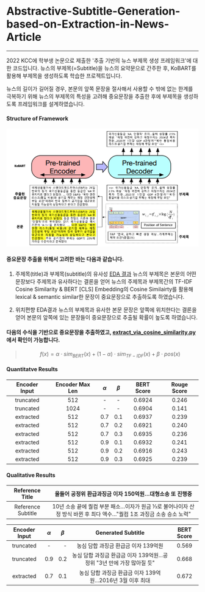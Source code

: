 # Abstractive-Subtitle-Generation-based-on-Extraction-in-News-Article
---

2022 KCC에 학부생 논문으로 제출한 '추출 기반의 뉴스 부제목 생성 프레임워크'에 대한 코드입니다.
뉴스의 부제목(=Subtitle)을 뉴스의 요약문으로 간주한 후, KoBART를 활용해 부제목을 생성하도록 학습한 프로젝트입니다.

뉴스의 길이가 길어질 경우, 본문의 앞쪽 문장을 절사해서 사용할 수 밖에 없는 한계를 극복하기 위해
뉴스의 부제목의 특성을 고려해 중요문장을 추출한 후에 부제목을 생성하도록 프레임워크를 설계하였습니다.

#### Structure of Framework

![image](./src/framework.png)

#### 중요문장 추출을 위해서 고려한 바는 다음과 같습니다.

1. 주제목(title)과 부제목(subtitle)의 유사성
  [EDA 결과](https://github.com/Lainshower/Abstractive-Subtitle-Generation-based-on-Extraction-in-News-Article/blob/main/dataset/data_analysis.ipynb) 뉴스의 부제목은 본문의 어떤문장보다 주제목과 유사하다는 결론을 얻어 
  뉴스의 주제목과 부제목간의 TF-IDF Cosine Similarity & BERT [CLS] Embedding의 Cosine Similairty를 활용해 lexical & semantic similar한 문장이 중요문장으로 추출하도록 하였습니다.

2. 위치편향
  EDA결과 뉴스의 부제목과 유사한 본문 문장은 앞쪽에 위치한다는 결론을 얻어 
  본문의 앞쪽에 있는 문장들이 중요문장으로 추출될 확률이 높도록 하였습니다.
 
 #### 다음의 수식을 기반으로 중요문장을 추출하였고, [extract_via_cosine_similarity.py](https://github.com/Lainshower/Abstractive-Subtitle-Generation-based-on-Extraction-in-News-Article/blob/main/src/extract_via_cosine_similarity.py) 에서 확인이 가능합니다.
 
 > $$ f(x) = \alpha \cdot sim_{BERT}(x) + (1-\alpha) \cdot sim_{TF-IDF}(x) + \beta \cdot pos(x) $$ 
 
 #### Quantitatve Results

| Encoder Input | Encoder Max Len | $$ \alpha $$ | $$ \beta $$ | BERT Score | Rouge Score |
|:---:|:---:|:---:|:---:|:---:|:---:|
|truncated|	512 |	- |	-	| 0.6924 | 0.246 |
|truncated|	1024 |	-	| -	| 0.6904 |0.141 |
|extracted|	512 |	0.7 |	0.1 |	0.6937 |	0.239 |
|extracted|	512 |	0.7 |	0.2 |	0.6921 |	0.240 |
|extracted|	512 | 0.7 |	0.3 |	0.6935 |	0.236 |
|extracted|	512 |	0.9 |	0.1 |	0.6932 |	0.241 |
|extracted|	512 |	0.9 |	0.2 |	0.6916 |	0.243 |
|extracted|	512 |	0.9 |	0.3 |	0.6925 |	0.239 |

 #### Qualitative Results 

| Reference Title |	올들어 공정위 환급과징금 이자 150억원…대형소송 또 진행중 |
|:---:|:---:|
| Reference Subtitle | 10년 소송 끝에 퀄컴 부분 패소…이자가 원금 ⅓로 불어나이자 산정 방식 바뀐 후 최다 액수…"퀄컴 1조 과징금 소송 승소 노력" |
  
| Encoder Input | $$ \alpha $$ | $$ \beta $$ | Generated Subtitle | BERT Score |
|:---:|:---:|---:|:---:|:---:|
|truncated|	- |	-	| 농심 담합 과징금 환급금 이자 139억원 | 0.569 |
|truncated|	0.9	| 0.2	| 농심 담합 과징금 환급금 이자 139억원...공정위 "3년 만에 가장 많아질 듯" | 0.668 |
|extracted| 0.7 |	0.1 |	농심 담합 과징금 환급금 이자 139억원...2016년 3월 이후 최대 |	0.672 | 
 
